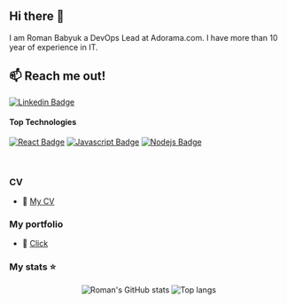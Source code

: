 ## Hi there 👋
I am Roman Babyuk a DevOps Lead at Adorama.com. I have more than 10 year of experience in IT.

## :mailbox: Reach me out!
[![Linkedin Badge](https://img.shields.io/badge/-Roman_Babyuk-0e76a8?style=flat&labelColor=0e76a8&logo=linkedin&logoColor=white)](https://www.linkedin.com/in/roman-babyuk-88168b37/) 
<!-- 
youtube:
[![YouTube](https://img.shields.io/badge/YouTube-Channel-FF0000?logo=youtube&logoColor=white)](https://www.youtube.com/c/YOUR-YOUTUBE-CHANNEL)

gmail:
[![Gmail](https://img.shields.io/badge/Gmail-Email-D14836?logo=gmail&logoColor=white)](mailto:YOUR-EMAIL@GMAIL.COM)

twiter/x:
[![Twitter Badge](https://img.shields.io/badge/-@username-1ca0f1?style=flat&labelColor=1ca0f1&logo=twitter&logoColor=white&link=https://twitter.com/Username)](https://twitter.com/Username) 

instagram:
[![Instagram](https://img.shields.io/badge/Instagram-Profile-E4405F?logo=instagram&logoColor=white)](https://www.instagram.com/YOUR-INSTAGRAM-USERNAME/)

tiktok:
[![TikTok](https://img.shields.io/badge/TikTok-Profile-000000?logo=tiktok&logoColor=white)](https://www.tiktok.com/@YOUR-TIKTOK-USERNAME)
--->
#### Top Technologies
[![React Badge](https://img.shields.io/badge/-React-61DBFB?style=for-the-badge&labelColor=black&logo=react&logoColor=61DBFB)](#) [![Javascript Badge](https://img.shields.io/badge/-Javascript-F0DB4F?style=for-the-badge&labelColor=black&logo=javascript&logoColor=F0DB4F)](#) [![Nodejs Badge](https://img.shields.io/badge/-Nodejs-3C873A?style=for-the-badge&labelColor=black&logo=node.js&logoColor=3C873A)](#)

<!--
[![Python Badge](https://img.shields.io/badge/-Python-3776AB?style=for-the-badge&labelColor=black&logo=python&logoColor=white)](#)

[![Ruby Badge](https://img.shields.io/badge/-Ruby-CC342D?style=for-the-badge&labelColor=black&logo=ruby&logoColor=white)](#)

[![Java Badge](https://img.shields.io/badge/-Java-007396?style=for-the-badge&labelColor=black&logo=java&logoColor=white)](#)

[![.NET Badge](https://img.shields.io/badge/-.NET-512BD4?style=for-the-badge&labelColor=black&logo=dotnet&logoColor=white)](#)

![Typescript Badge](https://img.shields.io/badge/-Typescript-007acc?style=for-the-badge&labelColor=black&logo=typescript&logoColor=007acc)](#)

[![PHP Badge](https://img.shields.io/badge/-PHP-777BB4?style=for-the-badge&labelColor=black&logo=php&logoColor=white)](#)

and more: https://shields.io/badges

-->

<br/>

### CV
- :paperclip: [My CV](https://drive.google.com/file/d//view?usp=sharing)

### My portfolio
- :link: [Click](https://myportfoli-site.com)



### My stats ⭐

<div align="center">
<img alt="Roman's GitHub stats" src="https://github-readme-stats.vercel.app/api?username=rbabyuk-vs&show_icons=true&theme=transparent"/>
<img alt="Top langs" src="https://github-readme-stats.vercel.app/api/top-langs/?username=rbabyuk-vs&layout=compact&&langs_count=8"/>
</div>

<!--
**rbabyuk-vs/rbabyuk-vs** is a ✨ _special_ ✨ repository because its `README.md` (this file) appears on your GitHub profile.

Here are some ideas to get you started:

- 🔭 I’m currently working on ...
- 🌱 I’m currently learning ...
- 👯 I’m looking to collaborate on ...
- 🤔 I’m looking for help with ...
- 💬 Ask me about ...
- 📫 How to reach me: ...
- 😄 Pronouns: ...
- ⚡ Fun fact: ...
-->
